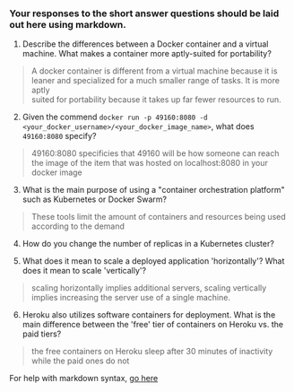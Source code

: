 ### Your responses to the short answer questions should be laid out here using markdown.
1. Describe the differences between a Docker container and a virtual machine. What makes a container more aptly-suited for portability?  
>A docker container is different from a virtual machine because it is leaner and specialized for a much smaller range of tasks. It is more aptly  
>suited for portability because it takes up far fewer resources to run.


2. Given the commend `docker run -p 49160:8080 -d <your_docker_username>/<your_docker_image_name>`, what does `49160:8080` specify?  
>49160:8080 specificies that 49160 will be how someone can reach the image of the item that was hosted on localhost:8080 in your docker image

3. What is the main purpose of using a "container orchestration platform" such as Kubernetes or Docker Swarm?  
>  These tools limit the amount of containers and resources being used according to the demand

4. How do you change the number of replicas in a Kubernetes cluster?  
>

5. What does it mean to scale a deployed application 'horizontally'? What does it mean to scale 'vertically'?  
>scaling horizontally implies additional servers, scaling vertically implies increasing the server use of a single machine.

6. Heroku also utilizes software containers for deployment. What is the main difference between the 'free' tier of containers on Heroku vs. the paid tiers?  
>  the free containers on Heroku sleep after 30 minutes of inactivity while the paid ones do not

For help with markdown syntax, [go here](https://github.com/adam-p/markdown-here/wiki/Markdown-Cheatsheet)

